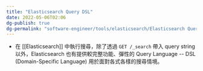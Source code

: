 ```yaml
---
title: "Elasticsearch Query DSL"
date: 2022-05-06T02:06
dg-publish: true
dg-permalink: "software-engineer/tools/elasticsearch/Elasticsearch Query DSL"
---
```

- 在 [[Elasticsearch]] 中執行搜尋，除了透過 `GET /_search` 帶入 query string 以外，Elasticsearch 也有提供較完整功能、彈性的 Query Language -- DSL (Domain-Specific Language) 用於面對各式各樣的搜尋情境。